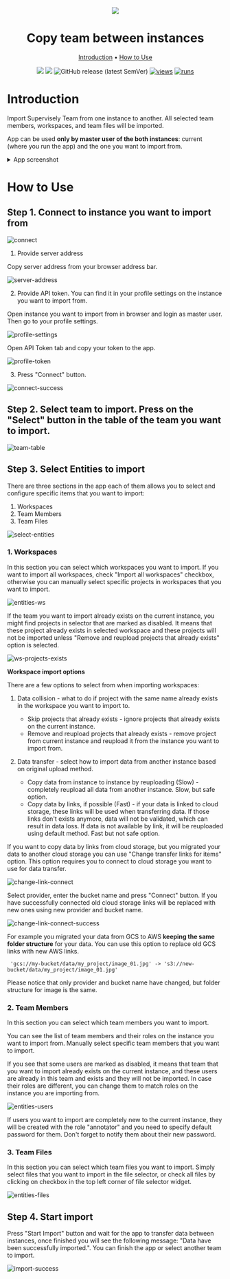 <div align="center" markdown>
<img src="https://github.com/supervisely-ecosystem/copy-team-between-instances/assets/115161827/1456c3a1-1b58-4f9b-a23b-f4b1cce62783" />
  
# Copy team between instances

<p align="center">
  <a href="#Introduction">Introduction</a> •
  <a href="#How-to-Use">How to Use</a>
</p>

[![](https://img.shields.io/badge/supervisely-ecosystem-brightgreen)](https://ecosystem.supervise.ly/apps/supervisely-ecosystem/copy-team-between-instances)
[![](https://img.shields.io/badge/slack-chat-green.svg?logo=slack)](https://supervise.ly/slack)
![GitHub release (latest SemVer)](https://img.shields.io/github/v/release/supervisely-ecosystem/copy-team-between-instances)
[![views](https://app.supervise.ly/img/badges/views/supervisely-ecosystem/copy-team-between-instances)](https://supervise.ly)
[![runs](https://app.supervise.ly/img/badges/runs/supervisely-ecosystem/copy-team-between-instances)](https://supervise.ly)

</div>

# Introduction

Import Supervisely Team from one instance to another. All selected team members, workspaces, and team files will be imported.

App can be used **only by master user of the both instances**: current (where you run the app) and the one you want to import from.

<details>
<summary open>App screenshot</summary>
<br>

<div align="center">
  <img src="https://github.com/supervisely-ecosystem/copy-team-between-instances/assets/48913536/da4d02b8-900f-4b46-b980-69df54ce18cd"/>
</div>

</details>

# How to Use

## Step 1. Connect to instance you want to import from

![connect](https://github.com/supervisely-ecosystem/copy-team-between-instances/assets/48913536/a37bbe9b-0a7b-4791-9f92-b6609f03fbde)

1. Provide server address

Copy server address from your browser address bar.

![server-address](https://github.com/supervisely-ecosystem/copy-team-between-instances/assets/48913536/cf4e99d2-7722-43b9-88d1-8b010409a6c2)

2. Provide API token. You can find it in your profile settings on the instance you want to import from.

Open instance you want to import from in browser and login as master user. Then go to your profile settings.

![profile-settings](https://github.com/supervisely-ecosystem/copy-team-between-instances/assets/48913536/18cd741b-db37-42d9-ba24-1cc230d41733)

Open API Token tab and copy your token to the app.

![profile-token](https://github.com/supervisely-ecosystem/copy-team-between-instances/assets/48913536/6743f9e8-a71c-4214-9c2f-cfa0247c357f)

3. Press "Connect" button.

![connect-success](https://github.com/supervisely-ecosystem/copy-team-between-instances/assets/48913536/238335f4-a00f-44aa-b405-39fd3b22e732)

## Step 2. Select team to import. Press on the "Select" button in the table of the team you want to import.

![team-table](https://github.com/supervisely-ecosystem/copy-team-between-instances/assets/48913536/491ccfeb-0d11-4e5b-956f-2d4156b7fa87)

## Step 3. Select Entities to import

There are three sections in the app each of them allows you to select and configure specific items that you want to import:

1. Workspaces
2. Team Members
3. Team Files

![select-entities](https://github.com/supervisely-ecosystem/copy-team-between-instances/assets/48913536/175f2190-7a6c-4500-8c12-b0c99d89863e)

### 1. Workspaces

In this section you can select which workspaces you want to import.
If you want to import all workspaces, check "Import all workspaces" checkbox, otherwise you can manually select specific projects in workspaces that you want to import.

![entities-ws](https://github.com/supervisely-ecosystem/copy-team-between-instances/assets/48913536/d88b1d2e-c104-4d20-8574-c9a7680e719a)

If the team you want to import already exists on the current instance, you might find projects in selector that are marked as disabled. It means that these project already exists in selected workspace and these projects will not be imported unless "Remove and reupload projects that already exists" option is selected.

![ws-projects-exists](https://github.com/supervisely-ecosystem/copy-team-between-instances/assets/48913536/79d0c981-e6d1-448a-ac61-b566c687f4d6)

**Workspace import options**

There are a few options to select from when importing workspaces:

1. Data collision - what to do if project with the same name already exists in the workspace you want to import to.
    - Skip projects that already exists - ignore projects that already exists on the current instance.
    - Remove and reupload projects that already exists - remove project from current instance and reupload it from the instance you want to import from.

2. Data transfer - select how to import data from another instance based on original upload method.
    - Copy data from instance to instance by reuploading (Slow) - completely reupload all data from another instance. Slow, but safe option.
    - Copy data by links, if possible (Fast) - if your data is linked to cloud storage, these links will be used when transferring data. If those links don't exists anymore, data will not be validated, which can result in data loss. If data is not available by link, it will be reuploaded using default method. Fast but not safe option.

If you want to copy data by links from cloud storage, but you migrated your data to another cloud storage you can use "Change transfer links for items" option. This option requires you to connect to cloud storage you want to use for data transfer.

![change-link-connect](https://github.com/supervisely-ecosystem/copy-team-between-instances/assets/48913536/4a1aadc8-400b-4a63-950b-d143b3297ef6)

Select provider, enter the bucket name and press "Connect" button. If you have successfully connected old cloud storage links will be replaced with new ones using new provider and bucket name.

![change-link-connect-success](https://github.com/supervisely-ecosystem/copy-team-between-instances/assets/48913536/b19cc201-f86a-4037-998b-4fa0c588933a)

For example you migrated your data from GCS to AWS **keeping the same folder structure** for your data. You can use this option to replace old GCS links with new AWS links.

```text
 'gcs://my-bucket/data/my_project/image_01.jpg' -> 's3://new-bucket/data/my_project/image_01.jpg'
```

Please notice that only provider and bucket name have changed, but folder structure for image is the same.

### 2. Team Members

In this section you can select which team members you want to import.

You can see the list of team members and their roles on the instance you want to import from. Manually select specific team members that you want to import.

If you see that some users are marked as disabled, it means that team that you want to import already exists on the current instance, and these users are already in this team and exists and they will not be imported. In case their roles are different, you can change them to match roles on the instance you are importing from.

![entities-users](https://github.com/supervisely-ecosystem/copy-team-between-instances/assets/48913536/7f33697f-5407-4e58-a42e-e0400aa64d05)

If users you want to import are completely new to the current instance, they will be created with the role "annotator" and you need to specify default password for them. Don't forget to notify them about their new password.

### 3. Team Files

In this section you can select which team files you want to import. Simply select files that you want to import in the file selector, or check all files by clicking on checkbox in the top left corner of file selector widget.

![entities-files](https://github.com/supervisely-ecosystem/copy-team-between-instances/assets/48913536/08aad5b2-2d07-482a-acb8-e838fd07ba2d)

## Step 4. Start import

Press "Start Import" button and wait for the app to transfer data between instances, once finished you will see the following message: "Data have been successfully imported.".
You can finish the app or select another team to import.

![import-success](https://github.com/supervisely-ecosystem/copy-team-between-instances/assets/48913536/b88d11c3-61b9-4dbf-8cc1-1bde52fc64f7)
